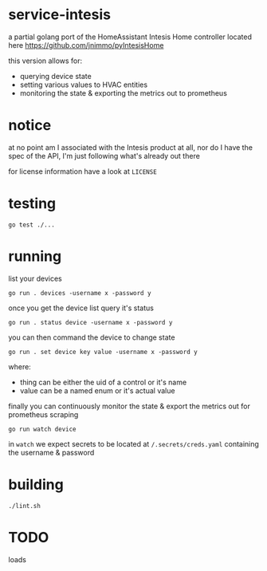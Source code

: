 # service-intesis

a partial golang port of the HomeAssistant Intesis Home controller located here
https://github.com/jnimmo/pyIntesisHome

this version allows for:

* querying device state
* setting various values to HVAC entities
* monitoring the state & exporting the metrics out to prometheus

# notice

at no point am I associated with the Intesis product at all, nor do I have the
spec of the API, I'm just following what's already out there

for license information have a look at `LICENSE`

# testing

`go test ./...`

# running

list your devices

`go run . devices -username x -password y`

once you get the device list query it's status

`go run . status device -username x -password y`

you can then command the device to change state

`go run . set device key value -username x -password y`

where:

* thing can be either the uid of a control or it's name
* value can be a named enum or it's actual value

finally you can continuously monitor the state & export the metrics out for prometheus scraping

`go run watch device`

in `watch` we expect secrets to be located at `/.secrets/creds.yaml` containing the username & password

# building

`./lint.sh`

# TODO

loads